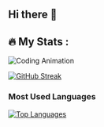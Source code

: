 ## Hi there 👋

## 🔥   My Stats :

 ![Coding Animation](https://github.com/alexey-y-a/alexey-y-a/blob/main/coding.gif?raw=true)



  [![GitHub Streak](https://streak-stats.demolab.com?user=alexey-y-a&theme=highcontrast)](https://git.io/streak-stats)



  ### Most Used Languages
[![Top Languages](https://github-readme-stats.vercel.app/api/top-langs/?username=alexey-y-a&layout=compact&theme=highcontrast)](https://github.com/anuraghazra/github-readme-stats)

